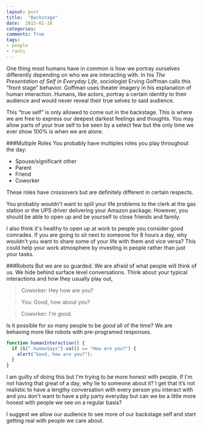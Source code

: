```yaml
---
layout: post
title:  "Backstage"
date:  2015-01-18
categories: 
comments: True
tags:
- people
- rants
---
```


One thing most humans have in common is how we portray ourselves differently depending on who we are interacting with. In his *The Presentation of Self in Everyday Life*, sociologist Erving Goffman calls this "front stage” behavior. Goffman uses theater imagery in his explanation of human interaction. Humans, like actors, portray a certain identity to their audience and would never reveal their true selves to said audience.

This “true self” is only allowed to come out in the backstage. This is where we are free to express our deepest darkest feelings and thoughts. You may allow parts of your true self to be seen by a select few but the only time we ever show 100% is when we are alone.


###Multiple Roles
You probably have multiples roles you play throughout the day:

- Spouse/significant other
- Parent
- Friend 
- Coworker

These roles have crossovers but are definitely different in certain respects.

You probably wouldn't want to spill your life problems to the clerk at the gas station or the UPS driver delivering your Amazon package. However, you should be able to open up and be yourself to close friends and family. 

I also think it's healthy to open up at work to people you consider good comrades. If you are going to sit next to someone for 8 hours a day, why wouldn't you want to share some of your life with them and vice versa? This could help your work atmosphere by investing in people rather than just your tasks.

###Robots
But we are so guarded. We are afraid of what people will think of us. We hide behind surface level conversations. Think about your typical interactions and how they usually play out,

> Coworker: Hey how are you?

> You: Good, how about you?

> Coworker: I'm good.

Is it possible for so many people to be *good* all of the time? We are behaving more like robots with pre-programed responses. 

~~~javascript
function humanInteraction() {
  if ($(".humanSays").val() == "How are you?") {
    alert("Good, how are you?");
  }
}
~~~

I am guilty of doing this but I'm trying to be more honest with people. If I'm not having that great of a day, why lie to someone about it? I get that it’s not realistic to have a lengthy conversation with every person you interact with and you don't want to have a pity party everyday but can we be a little more honest with people we see on a regular basis? 

I suggest we allow our audience to see more of our backstage self and start getting real with people we care about.




